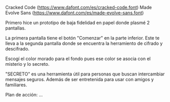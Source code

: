 Cracked Code (https://www.dafont.com/es/cracked-code.font)
Made Evolve Sans (https://www.dafont.com/es/made-evolve-sans.font)

Primero hice un prototipo de baja fidelidad en papel donde plasmé 2 pantallas.

La primera pantalla tiene el botón "Comenzar" en la parte inferior. Este te lleva a la segunda pantalla donde se encuentra la herramiento de cifrado y descifrado.

Escogí el color morado para el fondo pues ese color se asocia con el misterio y lo secreto. 

"SECRETO" es una herramienta útil para personas que buscan intercambiar mensajes seguros. Además de ser entretenida para usar con amigos y familiares.

Plan de acción: ... 

